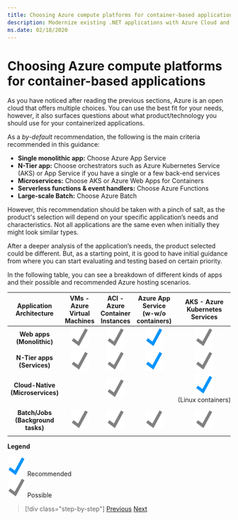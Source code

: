 ```yaml
---
title: Choosing Azure compute platforms for container-based applications
description: Modernize existing .NET applications with Azure Cloud and Windows containers | Choosing Azure compute platforms for container-based applications
ms.date: 02/18/2020
---
```

# Choosing Azure compute platforms for container-based applications

As you have noticed after reading the previous sections, Azure is an open cloud that offers multiple choices. You can use the best fit for your needs, however, it also surfaces questions about what product/technology you should use for your containerized applications.

As a *by-default* recommendation, the following is the main criteria recommended in this guidance:

- **Single monolithic app:** Choose Azure App Service
- **N-Tier app:** Choose orchestrators such as Azure Kubernetes Service (AKS) or App Service if you have a single or a few back-end services
- **Microservices:** Choose AKS or Azure Web Apps for Containers
- **Serverless functions & event handlers:** Choose Azure Functions
- **Large-scale Batch:** Choose Azure Batch

However, this recommendation should be taken with a pinch of salt, as the product's selection will depend on your specific application’s needs and characteristics. Not all applications are the same even when initially they might look similar types.

After a deeper analysis of the application’s needs, the product selected could be different. But, as a starting point, it is good to have initial guidance from where you can start evaluating and testing based on certain priority.

In the following table, you can see a breakdown of different kinds of apps and their possible and recommended Azure hosting scenarios.

| Application Architecture | VMs - Azure Virtual Machines | ACI - Azure Container Instances | Azure App Service (w-w/o containers) | AKS - Azure Kubernetes Services | Azure Functions | Azure Batch |
|:------------------------:|:--:|:--:|:--:|:--:|:--:|:--:|
| **Web apps (Monolithic)**         | ![Possible with VMs](media/choosing-azure-compute-options-for-container-based-applications/possible.png) | ![Possible with ACI](media/choosing-azure-compute-options-for-container-based-applications/possible.png) | ![Recommended with App Service](media/choosing-azure-compute-options-for-container-based-applications/recommended.png) | ![Possible with AKS](media/choosing-azure-compute-options-for-container-based-applications/possible.png) | | |
| **N-Tier apps (Services)**        | ![Possible with VMs](media/choosing-azure-compute-options-for-container-based-applications/possible.png) | ![Possible with ACI](media/choosing-azure-compute-options-for-container-based-applications/possible.png) | ![Recommended with App Service](media/choosing-azure-compute-options-for-container-based-applications/recommended.png) | ![Possible with AKS](media/choosing-azure-compute-options-for-container-based-applications/possible.png) | ![Possible with Azure Fuctions](media/choosing-azure-compute-options-for-container-based-applications/possible.png) | |
| **Cloud-Native (Microservices)**  | | ![Possible with ACI](media/choosing-azure-compute-options-for-container-based-applications/possible.png) | | ![Recommended with AKS](media/choosing-azure-compute-options-for-container-based-applications/recommended.png) <br/> (Linux&nbsp;containers)| ![Recommended with Azure Functions](media/choosing-azure-compute-options-for-container-based-applications/recommended.png) <br/> (Event&#x2011;driven) | |
| **Batch/Jobs (Background tasks)** | ![Possible with VMs](media/choosing-azure-compute-options-for-container-based-applications/possible.png) | ![Possible with ACI](media/choosing-azure-compute-options-for-container-based-applications/possible.png) | ![Possible with App Service](media/choosing-azure-compute-options-for-container-based-applications/possible.png) | ![Possible with AKS](media/choosing-azure-compute-options-for-container-based-applications/possible.png) | ![Recommended with Azure Functions](media/choosing-azure-compute-options-for-container-based-applications/recommended.png) <br/> (Background&nbsp;tasks) | ![Recommended with Azure Batch](media/choosing-azure-compute-options-for-container-based-applications/recommended.png) <br/> (Large&#x2011;scale) |

**Legend**

![Recommended icon](media/choosing-azure-compute-options-for-container-based-applications/recommended.png) Recommended \
![Possible icon](media/choosing-azure-compute-options-for-container-based-applications/possible.png) Possible

> [!div class="step-by-step"]
> [Previous](when-to-deploy-windows-containers-to-azure-container-service-kubernetes.md)
> [Next](build-resilient-services-ready-for-the-cloud-embrace-transient-failures-in-the-cloud.md)
